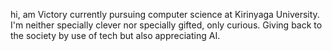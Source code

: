 hi, am Victory
currently pursuing computer science at Kirinyaga University.
I'm neither specially clever nor specially gifted, only curious. 
Giving back to the society by use of tech but also appreciating AI. 
